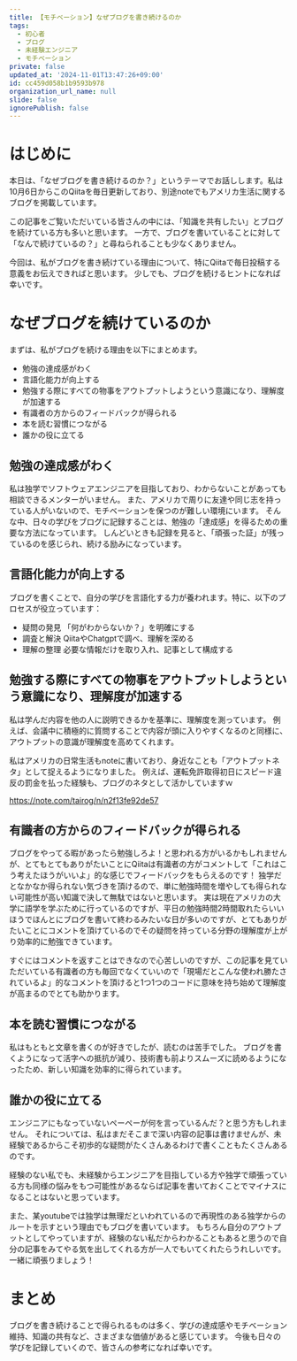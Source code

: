```yaml
---
title: 【モチベーション】なぜブログを書き続けるのか
tags:
  - 初心者
  - ブログ
  - 未経験エンジニア
  - モチベーション
private: false
updated_at: '2024-11-01T13:47:26+09:00'
id: cc459d058b1b9593b978
organization_url_name: null
slide: false
ignorePublish: false
---
```

# はじめに
本日は、「なぜブログを書き続けるのか？」というテーマでお話しします。私は10月6日からこのQiitaを毎日更新しており、別途noteでもアメリカ生活に関するブログを掲載しています。

この記事をご覧いただいている皆さんの中には、「知識を共有したい」とブログを続けている方も多いと思います。
一方で、ブログを書いていることに対して「なんで続けているの？」と尋ねられることも少なくありません。

今回は、私がブログを書き続けている理由について、特にQiitaで毎日投稿する意義をお伝えできればと思います。
少しでも、ブログを続けるヒントになれば幸いです。

# なぜブログを続けているのか
まずは、私がブログを続ける理由を以下にまとめます。
* 勉強の達成感がわく
* 言語化能力が向上する
* 勉強する際にすべての物事をアウトプットしようという意識になり、理解度が加速する
* 有識者の方からのフィードバックが得られる
* 本を読む習慣につながる
* 誰かの役に立てる

## 勉強の達成感がわく
私は独学でソフトウェアエンジニアを目指しており、わからないことがあっても相談できるメンターがいません。
また、アメリカで周りに友達や同じ志を持っている人がいないので、モチベーションを保つのが難しい環境にいます。
そんな中、日々の学びをブログに記録することは、勉強の「達成感」を得るための重要な方法になっています。
しんどいときも記録を見ると、「頑張った証」が残っているのを感じられ、続ける励みになっています。

## 言語化能力が向上する
ブログを書くことで、自分の学びを言語化する力が養われます。特に、以下のプロセスが役立っています：

* 疑問の発見
「何がわからないか？」を明確にする
* 調査と解決
QiitaやChatgptで調べ、理解を深める
* 理解の整理
必要な情報だけを取り入れ、記事として構成する

## 勉強する際にすべての物事をアウトプットしようという意識になり、理解度が加速する
私は学んだ内容を他の人に説明できるかを基準に、理解度を測っています。
例えば、会議中に積極的に質問することで内容が頭に入りやすくなるのと同様に、アウトプットの意識が理解度を高めてくれます。

私はアメリカの日常生活もnoteに書いており、身近なことも「アウトプットネタ」として捉えるようになりました。
例えば、運転免許取得初日にスピード違反の罰金を払った経験も、ブログのネタとして活かしていますｗ

https://note.com/tairog/n/n2f13fe92de57

## 有識者の方からのフィードバックが得られる
ブログをやってる暇があったら勉強しろよ！と思われる方がいるかもしれませんが、とてもとてもありがたいことにQiitaは有識者の方がコメントして「これはこう考えたほうがいいよ」的な感じでフィードバックをもらえるのです！
独学だとなかなか得られない気づきを頂けるので、単に勉強時間を増やしても得られない可能性が高い知識で決して無駄ではないと思います。
実は現在アメリカの大学に語学を学ぶために行っているのですが、平日の勉強時間2時間取れたらいいほうでほんとにブログを書いて終わるみたいな日が多いのですが、とてもありがたいことにコメントを頂けているのでその疑問を持っている分野の理解度が上がり効率的に勉強できています。

すぐにはコメントを返すことはできなので心苦しいのですが、この記事を見ていただいている有識者の方も毎回でなくていいので「現場だとこんな使われ勝たされているよ」的なコメントを頂けると1つ1つのコードに意味を持ち始めて理解度が高まるのでとても助かります。

## 本を読む習慣につながる
私はもともと文章を書くのが好きでしたが、読むのは苦手でした。
ブログを書くようになって活字への抵抗が減り、技術書も前よりスムーズに読めるようになったため、新しい知識を効率的に得られています。

## 誰かの役に立てる
エンジニアにもなっていないペーペーが何を言っているんだ？と思う方もしれません。
それについては、私はまだそこまで深い内容の記事は書けませんが、未経験であるからこそ初歩的な疑問がたくさんあるわけで書くこともたくさんあるのです。

経験のない私でも、未経験からエンジニアを目指している方や独学で頑張っている方も同様の悩みをもつ可能性があるならば記事を書いておくことでマイナスになることはないと思っています。

また、某youtubeでは独学は無理だといわれているので再現性のある独学からのルートを示すという理由でもブログを書いています。
もちろん自分のアウトプットとしてやっていますが、経験のない私だからわかることもあると思うので自分の記事をみてやる気を出してくれる方が一人でもいてくれたらうれしいです。一緒に頑張りましょう！

# まとめ
ブログを書き続けることで得られるものは多く、学びの達成感やモチベーション維持、知識の共有など、さまざまな価値があると感じています。
今後も日々の学びを記録していくので、皆さんの参考になれば幸いです。
